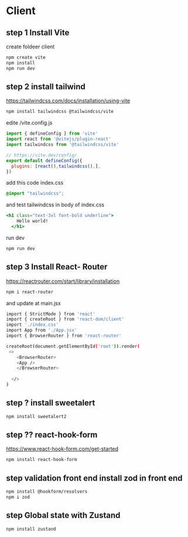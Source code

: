 # Client
## step 1 Install Vite

create foldeer client
```bash
npm create vite
npm install
npm run dev
```
## step 2 install tailwind
https://tailwindcss.com/docs/installation/using-vite
```bash
npm install tailwindcss @tailwindcss/vite
```

edite /vite.config.js
```js
import { defineConfig } from 'vite'
import react from '@vitejs/plugin-react'
import tailwindcss from '@tailwindcss/vite'

// https://vite.dev/config/
export default defineConfig({
  plugins: [react(),tailwindcss(),],
})

```
add this code index.css
```css
@import "tailwindcss";
```

and test tailwindcss in body of index.css
```jsx
<h1 class="text-3xl font-bold underline">
    Hello world!
  </h1>
```
run dev
```bash
npm run dev
```
## step 3 Install React- Router
https://reactrouter.com/start/library/installation

```bash
npm i react-router
```

and update at main.jsx

```bash
import { StrictMode } from 'react'
import { createRoot } from 'react-dom/client'
import './index.css'
import App from './App.jsx'
import { BrowserRouter } from 'react-router'

createRoot(document.getElementById('root')).render(
 <>
    <BrowserRouter>
    <App />
    </BrowserRouter>
    
  </>
)
```
## step ? install sweetalert
```bash
npm install sweetalert2
```

## step ?? react-hook-form

https://www.react-hook-form.com/get-started

```bash
npm install react-hook-form
```

## step  validation front end install zod in front end
```bash
npm install @hookform/resolvers
npm i zod
```

## step Global state with Zustand

```bash
npm install zustand
```